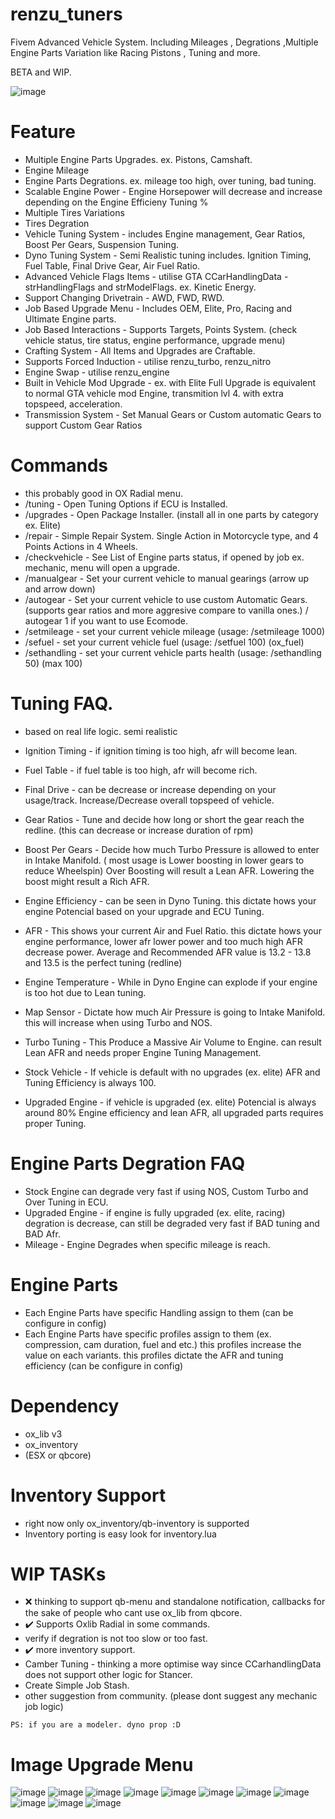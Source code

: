 # renzu_tuners
Fivem Advanced Vehicle System. Including Mileages , Degrations ,Multiple Engine Parts Variation like Racing Pistons , Tuning and more.

BETA and WIP.

![image](https://user-images.githubusercontent.com/82306584/221592284-7bbf65f2-0e71-4158-a819-5e3277c255f6.png)

# Feature
- Multiple Engine Parts Upgrades. ex. Pistons, Camshaft.
- Engine Mileage
- Engine Parts Degrations. ex. mileage too high, over tuning, bad tuning.
- Scalable Engine Power - Engine Horsepower will decrease and increase depending on the Engine Efficieny Tuning %
- Multiple Tires Variations
- Tires Degration
- Vehicle Tuning System - includes Engine management, Gear Ratios, Boost Per Gears, Suspension Tuning.
- Dyno Tuning System - Semi Realistic tuning includes. Ignition Timing, Fuel Table, Final Drive Gear, Air Fuel Ratio.
- Advanced Vehicle Flags Items - utilise GTA CCarHandlingData - strHandlingFlags and strModelFlags. ex. Kinetic Energy.
- Support Changing Drivetrain - AWD, FWD, RWD.
- Job Based Upgrade Menu - Includes OEM, Elite, Pro, Racing and Ultimate Engine parts.
- Job Based Interactions - Supports Targets, Points System. (check vehicle status, tire status, engine performance, upgrade menu)
- Crafting System - All Items and Upgrades are Craftable.
- Supports Forced Induction - utilise renzu_turbo, renzu_nitro
- Engine Swap - utilise renzu_engine
- Built in Vehicle Mod Upgrade - ex. with Elite Full Upgrade is equivalent to normal GTA vehicle mod Engine, transmition lvl 4. with extra topspeed, acceleration.
- Transmission System - Set Manual Gears or Custom automatic Gears to support Custom Gear Ratios

# Commands
- this probably good in OX Radial menu.
- /tuning - Open Tuning Options if ECU is Installed.
- /upgrades - Open Package Installer. (install all in one parts by category ex. Elite)
- /repair - Simple Repair System. Single Action in Motorcycle type, and 4 Points Actions in 4 Wheels.
- /checkvehicle - See List of Engine parts status, if opened by job ex. mechanic, menu will open a upgrade.
- /manualgear - Set your current vehicle to manual gearings (arrow up and arrow down)
- /autogear - Set your current vehicle to use custom Automatic Gears. (supports gear ratios and more aggresive compare to vanilla ones.) / autogear 1 if you want to use Ecomode.
- /setmileage - set your current vehicle mileage (usage: /setmileage 1000)
- /sefuel - set your current vehicle fuel (usage: /setfuel 100) (ox_fuel)
- /sethandling - set your current vehicle parts health (usage: /sethandling 50) (max 100)

# Tuning FAQ.
- based on real life logic. semi realistic

- Ignition Timing - if ignition timing is too high, afr will become lean.
- Fuel Table - if fuel table is too high, afr will become rich.
- Final Drive - can be decrease or increase depending on your usage/track. Increase/Decrease overall topspeed of vehicle.
- Gear Ratios - Tune and decide how long or short the gear reach the redline. (this can decrease or increase duration of rpm)
- Boost Per Gears - Decide how much Turbo Pressure is allowed to enter in Intake Manifold. ( most usage is Lower boosting in lower gears to reduce Wheelspin) Over Boosting will result a Lean AFR. Lowering the boost might result a Rich AFR.

- Engine Efficiency - can be seen in Dyno Tuning. this dictate hows your engine Potencial based on your upgrade and ECU Tuning.
- AFR - This shows your current Air and Fuel Ratio. this dictate hows your engine performance, lower afr lower power and too much high AFR decrease power. Average and Recommended AFR value is 13.2 - 13.8 and 13.5 is the perfect tuning (redline)
- Engine Temperature - While in Dyno Engine can explode if your engine is too hot due to Lean tuning.
- Map Sensor - Dictate how much Air Pressure is going to Intake Manifold. this will increase when using Turbo and NOS.
- Turbo Tuning - This Produce a Massive Air Volume to Engine. can result Lean AFR and needs proper Engine Tuning Management.
- Stock Vehicle - If vehicle is default with no upgrades (ex. elite) AFR and Tuning Efficiency is always 100.
- Upgraded Engine - if vehicle is upgraded (ex. elite) Potencial is always around 80% Engine efficiency and lean AFR, all upgraded parts requires proper Tuning.

# Engine Parts Degration FAQ
- Stock Engine can degrade very fast if using NOS, Custom Turbo and Over Tuning in ECU.
- Upgraded Engine - if engine is fully upgraded (ex. elite, racing) degration is decrease, can still be degraded very fast if BAD tuning and BAD Afr.
- Mileage - Engine Degrades when specific mileage is reach.

# Engine Parts 
- Each Engine Parts have specific Handling assign to them (can be configure in config)
- Each Engine Parts have specific profiles assign to them (ex. compression, cam duration, fuel and etc.) this profiles increase the value on each variants. this profiles dictate the AFR and tuning efficiency (can be configure in config)


# Dependency
- ox_lib v3
- ox_inventory
- (ESX or qbcore)

# Inventory Support
- right now only ox_inventory/qb-inventory is supported
- Inventory porting is easy look for inventory.lua

# WIP TASKs
- ❌ thinking to support qb-menu and standalone notification, callbacks for the sake of people who cant use ox_lib from qbcore.
- ✔️ Supports Oxlib Radial in some commands.
- verify if degration is not too slow or too fast.
- ✔️ more inventory support.
- Camber Tuning - thinking a more optimise way since CCarhandlingData does not support other logic for Stancer.
- Create Simple Job Stash.
- other suggestion from community. (please dont suggest any mechanic job logic)


```
PS: if you are a modeler. dyno prop :D
```

# Image Upgrade Menu
![image](https://user-images.githubusercontent.com/82306584/221533270-32ac81e9-159e-4eb9-a828-bec35a7233d7.png)
![image](https://user-images.githubusercontent.com/82306584/221533339-ea994f3d-c622-487d-ab86-3cb42ab5cc99.png)
![image](https://user-images.githubusercontent.com/82306584/221533421-75aac0b2-f5fd-4feb-92f8-dc49a7d9f9d9.png)
![image](https://user-images.githubusercontent.com/82306584/221533746-d51f34a3-f29c-4bcd-9a0d-472d9ec2ecf6.png)
![image](https://user-images.githubusercontent.com/82306584/221533792-2879da01-9607-4fae-bbd9-59b3c129b1c2.png)
![image](https://user-images.githubusercontent.com/82306584/221533993-f60ca10d-228d-409d-aa30-6fa503803406.png)
![image](https://user-images.githubusercontent.com/82306584/221534071-428bd778-989a-4666-8ec2-b3dbfa687872.png)
![image](https://user-images.githubusercontent.com/82306584/221534172-bcc4c7f8-49a5-4cb0-9207-6bdd8fdb0ede.png)
![image](https://user-images.githubusercontent.com/82306584/221534760-eb443728-2b71-421e-b931-d430d350e1c1.png)
![image](https://user-images.githubusercontent.com/82306584/221534798-5f74cc68-29cd-4930-96e3-6abb43a388a0.png)
![image](https://user-images.githubusercontent.com/82306584/222137773-fd684f4f-6447-4a9a-ae6f-d44b38f05838.png)




